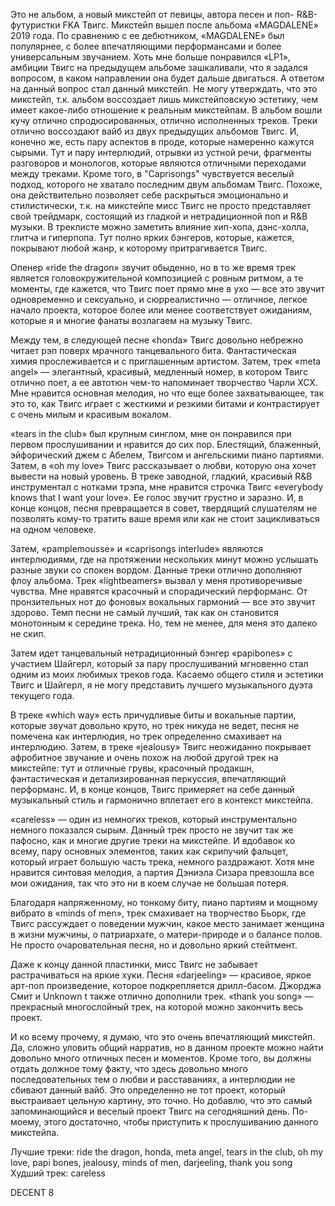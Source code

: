 Это не альбом, а новый микстейп от певицы, автора песен и поп- R&B-футуристки FKA Твигс. Микстейп вышел после альбома «MAGDALENE» 2019 года. По сравнению с ее дебютником, «MAGDALENE» был популярнее, с более впечатляющими перформансами и более универсальным звучанием. Хоть мне больше понравился «LP1», амбиции Твигс на предыдущем альбоме зашкаливали, что я задался вопросом, в каком направлении она будет дальше двигаться. А ответом на данный вопрос стал данный микстейп. Не могу утверждать, что это микстейп, т.к. альбом воссоздает лишь микстейповскую эстетику, чем имеет какое-либо отношение к реальным микстейпам. В альбом вошли кучу отлично спродюсированных, отлично исполненных треков. Треки отлично воссоздают вайб из двух предыдущих альбомов Твигс. И, конечно же, есть пару аспектов в проде, которые намеренно кажутся сырыми. Тут и пару интерлюдий, отрывки из устной речи, фрагменты разговоров и монологов, которые являются отличными переходами между треками. Кроме того, в "Caprisongs" чувствуется веселый подход, которого не хватало последним двум альбомам Твигс. Похоже, она действительно позволяет себе раскрыться эмоционально и стилистически, т.к. на микстейпе мисс Твигс не просто представляет свой трейдмарк, состоящий из гладкой и нетрадиционной поп и R&B музыки. В треклисте можно заметить влияние хип-хопа, дэнс-холла, глитча и гиперпопа. Тут полно ярких бэнгеров, которые, кажется, покрывают любой жанр, к которому притрагивается Твигс.

Опенер «ride the dragon» звучит обыденно, но в то же время трек является головокружительной композицией с ровным ритмом, а те моменты, где кажется, что Твигс поет прямо мне в ухо — все это звучит одновременно и сексуально, и сюрреалистично — отличное, легкое начало проекта, которое более или менее соответствует ожиданиям, которые я и многие фанаты возлагаем на музыку Твигс.

Между тем, в следующей песне «honda» Твигс довольно небрежно читает рэп поверх мрачного танцевального бита. Фантастическая химия прослеживается и с приглашенным артистом. Затем, трек «meta angel» — элегантный, красивый, медленный номер, в котором Твигс отлично поет, а ее автотюн чем-то напоминает творчество Чарли XCX. Мне нравится основная мелодия, но что еще более захватывающее, так это то, как Твигс играет с жесткими и резкими битами и контрастирует с очень милым и красивым вокалом.

«tears in the club» был крупным синглом, мне он понравился при первом прослушивании и нравится до сих пор. Блестящий, блаженный, эйфорический джем с Абелем, Твигсом и ангельскими пиано партиями. Затем, в «oh my love» Твигс рассказывает о любви, которую она хочет вывести на новый уровень. В треке заводной, гладкий, красивый R&B инструментал с нотками трэпа, мне нравится строчка Твигс «everybody knows that I want your love». Ее голос звучит грустно и заразно. И, в конце концов, песня превращается в совет, твердящий слушателям не позволять кому-то тратить ваше время или как не стоит зацикливаться на одном человеке.

Затем, «pamplemousse» и «caprisongs interlude» являются интерлюдиями, где на протяжении нескольких минут можно услышать разные звуки со спокен вордом. Данные треки отлично дополняют флоу альбома. Трек «lightbeamers» вызвал у меня противоречивые чувства. Мне нравятся красочный и спорадический перформанс. От пронзительных нот до фоновых вокальных гармоний — все это звучит здорово. Темп песни не самый лучший, так как он становится монотонным к середине трека. Но, тем не менее, для меня это далеко не скип.

Затем идет танцевальный нетрадиционный бэнгер «papibones» с участием Шайгерл, который за пару прослушиваний мгновенно стал одним из моих любимых треков года. Касаемо общего стиля и эстетики Твигс и Шайгерл, я не могу представить лучшего музыкального дуэта текущего года.

В треке «which way» есть причудливые биты и вокальные партии, которые звучат довольно круто, но трек никуда не ведет, песня не помечена как интерлюдия, но трек определенно смахивает на интерлюдию. Затем, в треке «jealousy» Твигс неожиданно покрывает афробитное звучание и очень похож на любой другой трек на микстейпе: тут и отличные грувы, красочный продакшн, фантастическая и детализированная перкуссия, впечатляющий перформанс. И, в конце концов, Твигс примеряет на себе данный музыкальный стиль и гармонично вплетает его в контекст микстейпа.

«careless» — один из немногих треков, который инструментально немного показался сырым. Данный трек просто не звучит так же пафосно, как и многие другие треки на микстейпе. И вдобавок ко всему, пару основных элементов, таких как скрипучий фальцет, который играет большую часть трека, немного раздражают. Хотя мне нравится синтовая мелодия, а партия Дэниэла Сизара превзошла все мои ожидания, так что это ни в коем случае не большая потеря.

Благодаря напряженному, но тонкому биту, пиано партиям и мощному вибрато в «minds of men», трек смахивает на творчество Бьорк, где Твигс рассуждает о поведении мужчин, какое место занимает женщина в жизни мужчины, о патриархате, о матери-природе и о балансе полов. Не просто очаровательная песня, но и довольно яркий стейтмент.

Даже к концу данной пластинки, мисс Твигс не забывает растрачиваться на яркие хуки. Песня «darjeeling» — красивое, яркое арт-поп произведение, которое подкрепляется дрилл-басом. Джорджа Смит и Unknown t также отлично дополнили трек. «thank you song» — прекрасный многослойный трек, на которой можно закончить весь проект.

И ко всему прочему, я думаю, что это очень впечатляющий микстейп. Да, сложно уловить общий нарратив, но в данном проекте можно найти довольно много отличных песен и моментов. Кроме того, вы должны отдать должное тому факту, что здесь довольно много последовательных тем о любви и расставаниях, а интерлюдии не сбивают данный вайб. Это определенно не тот проект, который выстраивает цельную картину, это точно. Но добавлю, что это самый запоминающийся и веселый проект Твигс на сегодняшний день. По-моему, этого достаточно, чтобы приступить к прослушиванию данного микстейпа.

Лучшие треки: ride the dragon, honda, meta angel, tears in the club, oh my love, papi bones, jealousy, minds of men, darjeeling, thank you song
Худший трек: careless

DECENT 8

